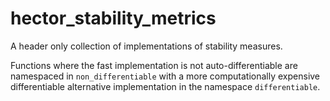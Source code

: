 # hector_stability_metrics

A header only collection of implementations of stability measures.

Functions where the fast implementation is not auto-differentiable are namespaced
in `non_differentiable` with a more computationally expensive differentiable
alternative implementation in the namespace `differentiable`.
